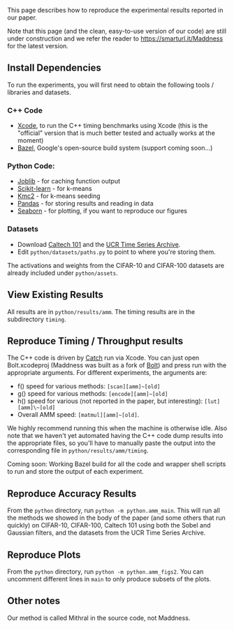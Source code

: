 
This page describes how to reproduce the experimental results reported in our paper.

Note that this page (and the clean, easy-to-use version of our code) are still under construction and we refer the reader to https://smarturl.it/Maddness for the latest version.
<!-- Note that we built Maddness as a fork of [Bolt](https://github.com/dblalock/bolt); while this gives us access to highly optimized implementations of rival methods, it does mean that this "standalone" version of Maddness is not thoroughly tested and is a work in progress. -->

<!-- Also note that this code is built on the [Bolt repository](https://github.com/dblalock/bolt), so the implementations for competing methods are highly optimized. -->

## Install Dependencies

To run the experiments, you will first need to obtain the following tools / libraries and datasets.

### C++ Code

- [Xcode](https://developer.apple.com/xcode/), to run the C++ timing benchmarks using Xcode (this is the "official" version that is much better tested and actually works at the moment)
- [Bazel](http://bazel.build), Google's open-source build system (support coming soon...)

### Python Code:
- [Joblib](https://github.com/joblib/joblib) - for caching function output
- [Scikit-learn](https://github.com/scikit-learn/scikit-learn) - for k-means
- [Kmc2](https://github.com/obachem/kmc2) - for k-means seeding
- [Pandas](http://pandas.pydata.org) - for storing results and reading in data
- [Seaborn](https://github.com/mwaskom/seaborn) - for plotting, if you want to reproduce our figures

### Datasets

- Download [Caltech 101](http://www.vision.caltech.edu/Image_Datasets/Caltech101/) and the [UCR Time Series Archive](https://www.cs.ucr.edu/%7Eeamonn/time_series_data_2018/).
- Edit `python/datasets/paths.py` to point to where you're storing them.

The activations and weights from the CIFAR-10 and CIFAR-100 datasets are already included under `python/assets`.

## View Existing Results

All results are in `python/results/amm`. The timing results are in the subdirectory `timing`.

## Reproduce Timing / Throughput results

The C++ code is driven by [Catch](https://github.com/catchorg/Catch2) run via Xcode. You can just open Bolt.xcodeproj (Maddness was built as a fork of [Bolt](https://github.com/dblalock/bolt)) and press run with the appropriate arguments. For different experiments, the arguments are:

- f() speed for various methods: `[scan][amm]~[old]`
- g() speed for various methods: `[encode][amm]~[old]`
- h() speed for various (not reported in the paper, but interesting): `[lut][amm]\~[old]`
- Overall AMM speed: `[matmul][amm]~[old]`.

We highly recommend running this when the machine is otherwise idle. Also note that we haven't yet automated having the C++ code dump results into the appropriate files, so you'll have to manually paste the output into the corresponding file in `python/results/amm/timing`.

Coming soon: Working Bazel build for all the code and wrapper shell scripts to run and store the output of each experiment.

## Reproduce Accuracy Results

From the `python` directory, run `python -m python.amm_main`. This will run all the methods we showed in the body of the paper (and some others that run quickly) on CIFAR-10, CIFAR-100, Caltech 101 using both the Sobel and Gaussian filters, and the datasets from the UCR Time Series Archive.

## Reproduce Plots

From the `python` directory, run `python -m python.amm_figs2`. You can uncomment different lines in `main` to only produce subsets of the plots.

## Other notes

Our method is called Mithral in the source code, not Maddness.
